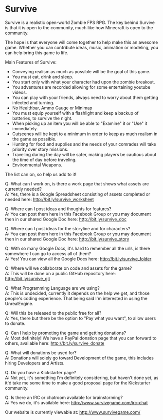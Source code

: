 Survive
=======
Survive is a realistic open-world Zombie FPS RPG. The key behind Survive is that it is open to the community, much like how Minecraft is open to the community. 

The hope is that everyone will come together to help make this an awesome game. Whether you can contribute ideas, music, animation or modeling, you can help bring this game to life.

Main Features of Survive:
- Conveying realism as much as possible will be the goal of this game.
- You must eat, drink and sleep.
- You start only with what your character had upon the zombie breakout.
- You adventures are recorded allowing for some entertaining youtube videos.
- You can play with your friends, always need to worry about them getting infected and turning.
- No Healthbar, Ammo Gauge or Minimap
- You must equip yourself with a flashlight and keep a backup of batteries, to survive the night.
- When picking up an item you will be able to "Examine" it or "Use" it immediately.
- Cutscenes will be kept to a minimum in order to keep as much realism in the game as possible.
- Hunting for food and supplies and the needs of your comrades will take priority over story missions.
- Traveling during the day will be safer, making players be cautious about the time of day before traveling.
- Environmental Weapons.

The list can on, so help us add to it!

Q: What can I work on, is there a work page that shows what assets are currently needed?<br/>
A: Yes, there is a Google Spreadsheet consisting of assets completed or needed here: http://bit.ly/survive_worksheet

Q: Where can I post ideas and thoughts for features?<br/>
A: You can post them here in this Facebook Group or you may document then in our shared Google Doc here: http://bit.ly/survive_doc

Q: Where can I post ideas for the storyline and for characters?<br/>
A: You can post them here in this Facebook Group or you may document then in our shared Google Doc here: http://bit.ly/survive_story

Q: With so many Google Docs, it's hard to remember all the urls, is there somewhere I can go to access all of them?<br/>
A: Yes! You can view all the Google Docs here: http://bit.ly/survive_folder

Q: Where will we collaborate on code and assets for the game?<br/>
A: This will be done on a public GitHub repository here: http://bit.ly/survive_git

Q: What Programming Language are we using?<br/>
A: This is undecided, currently it depends on the help we get, and those people's coding experience. That being said I'm interested in using the UnrealEngine.

Q: Will this be released to the public free for all?<br/>
A: Yes, there but there be the option to "Pay what you want", to allow users to donate.

Q: Can I help by promoting the game and getting donations?<br/>
A: Most definitely! We have a PayPal donation page that you can forward to others, available here: http://bit.ly/survive_donate

Q: What will donations be used for?<br/>
A: Donations will solely go toward Development of the game, this includes hiring Developers and Artists.

Q: Do you have a Kickstarter page?<br/>
A: Not yet, it's something I'm definitely considering, but haven't done yet, as it'd take me some time to make a good proposal page for the Kickstarter community.

Q: Is there an IRC or chatroom available for brainstorming?<br/>
A: Yes we do, it's available here: http://www.survivegame.com/irc-chat

Our website is currently viewable at:
http://www.survivegame.com/